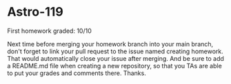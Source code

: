 # Astro-119

First homework graded: 10/10

Next time before merging your homework branch into your main branch, don't forget to link your pull request to the issue named creating homework. 
That would automatically close your issue after merging. And be sure to add a README.md file when creating a new repository, so that you TAs are able to 
put your grades and comments there. Thanks.
